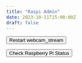 ```yaml
---
title: "Raspi Admin"
date: 2023-10-11T15:00:00Z
draft: false
---
```


<button id="btnRaspiRestartWebcam" class="btn btn-lg btn-warning">Restart webcam_stream</button>

<button id="btnRaspiStatus" class="btn btn-lg btn-warning">Check Raspberry Pi Status</button>

<div id="statusResult"></div>
